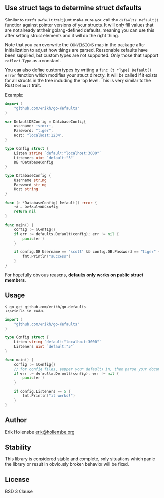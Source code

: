 ## Use struct tags to determine struct defaults

Similar to rust's `Default` trait; just make sure you call the `defaults.Default()` function against pointer versions of your structs. It will only fill values that are not already at their golang-defined defaults, meaning you can use this after setting struct elements and it will do the right thing.

Note that you can overwrite the `CONVERSIONS` map in the package after initialization to adjust how things are parsed. Reasonable defaults have been supplied, but custom types are not supported. Only those that support `reflect.Type` as a constant.

You can also define custom types by writing a `func (t *Type) Default() error` function which modifies your struct directly. It will be called if it exists for all structs in the tree including the top level. This is very similar to the Rust `Default` trait.

Example:

```go
import (
    "github.com/erikh/go-defaults"
)

var DefaultDBConfig = DatabaseConfig{
    Username: "scott",
    Password: "tiger",
    Host: "localhost:1234",
}

type Config struct {
    Listen string `default:"localhost:3000"`
    Listeners uint `default:"5"`
    DB *DatabaseConfig
}

type DatabaseConfig {
    Username string
    Password string
    Host string
}

func (d *DatabaseConfig) Default() error {
    *d = DefaultDBConfig
    return nil
}

func main() {
    config := &Config{}
    if err := defaults.Default(config); err != nil {
        panic(err)
    }

    if config.DB.Username == "scott" && config.DB.Password == "tiger" {
        fmt.Println("success")
    }
}
```

For hopefully obvious reasons, **defaults only works on public struct members**.

## Usage

```
$ go get github.com/erikh/go-defaults
<sprinkle in code>
```

```go
import (
    "github.com/erikh/go-defaults"
)

type Config struct {
    Listen string `default:"localhost:3000"`
    Listeners uint `default:"5"`
}

func main() {
    config := &Config{}
    // for config files, pepper your defaults in, then parse your document
    if err := defaults.Default(config); err != nil {
        panic(err)
    }

    if config.Listeners == 5 {
        fmt.Println("it works!")
    }
}
```

## Author

Erik Hollensbe <erik@hollensbe.org>

## Stability

This library is considered stable and complete, only situations which panic the library or result in obviously broken behavior will be fixed.

## License

BSD 3 Clause
